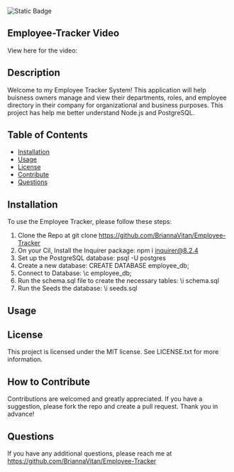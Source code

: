 ![Static Badge](https://img.shields.io/badge/MIT-license-yellow)

## Employee-Tracker Video
View here for the video: 

## Description

Welcome to my Employee Tracker System!
This application will help buisness owners manage and view their departments, roles, and employee directory in their company for organizational and business purposes. This project has help me better understand Node.js and PostgreSQL.

## Table of Contents 

- [Installation](#installation)
- [Usage](#usage)
- [License](#license)
- [Contribute](#how-to-contribute)
- [Questions](#questions) 

## Installation

To use the Employee Tracker, please follow these steps:
1. Clone the Repo at git clone https://github.com/BriannaVitan/Employee-Tracker
2. On your Cil, Install the Inquirer package: npm i inquirer@8.2.4
3. Set up the PostgreSQL database: psql -U postgres
4. Create a new database: CREATE DATABASE employee_db;
5. Connect to Database: \c employee_db;
6. Run the schema.sql file to create the necessary tables: \i schema.sql
7. Run the Seeds the database: \i seeds.sql


## Usage



## License

This project is licensed under the MIT license. See LICENSE.txt for more information.

## How to Contribute

Contributions are welcomed and greatly appreciated. If you have a suggestion, please fork the repo and create a pull request. Thank you in advance!

## Questions

If you have any additional questions, please reach me at https://github.com/BriannaVitan/Employee-Tracker
